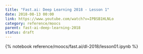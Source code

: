 ```yaml
---
title: "Fast.ai: Deep Learning 2018 - Lesson 1"
date: 2018-08-13 00:00
link: https://www.youtube.com/watch?v=IPBSB1HLNLo
category: reference/moocs
parent: fast-ai-deep-learning-2018
status: draft
---
```


{% notebook reference/moocs/fast.ai/dl-2018/lesson01.ipynb %}
